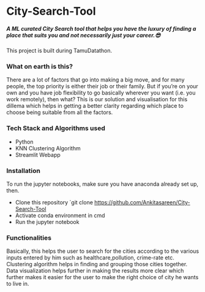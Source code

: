 # City-Search-Tool

##### A ML curated City Search tool that helps you have the luxury of finding a place that suits you and not necessarily just your career.😎
This project is built during TamuDatathon.
&NewLine;
### What on earth is this?
There are a lot of factors that go into making a big move, and for many people, the top priority is either their job or their family. But if you’re on your own and you have job flexibility to go basically wherever you want (i.e. you work remotely), then what? This is our solution and visualisation for this dillema which helps in getting a better clarity regarding which place to choose being suitable from all the factors.

### Tech Stack and Algorithms used
* Python
* KNN Clustering Algorithm
* Streamlit Webapp


### Installation
To run the jupyter notebooks, make sure you have anaconda already set up, then.
* Clone this repository `git clone https://github.com/Ankitasareen/City-Search-Tool
* Activate conda environment in cmd 
* Run the jupyter notebook


### Functionalities
Basically, this helps the user to search for the cities according to the various inputs entered by him such as healthcare,pollution, crime-rate etc. Clustering algorithm helps in finding and grouping those cities together. Data visualization helps further in making the results more clear which further makes it easier for the user to make the right choice of city he wants to live in.







